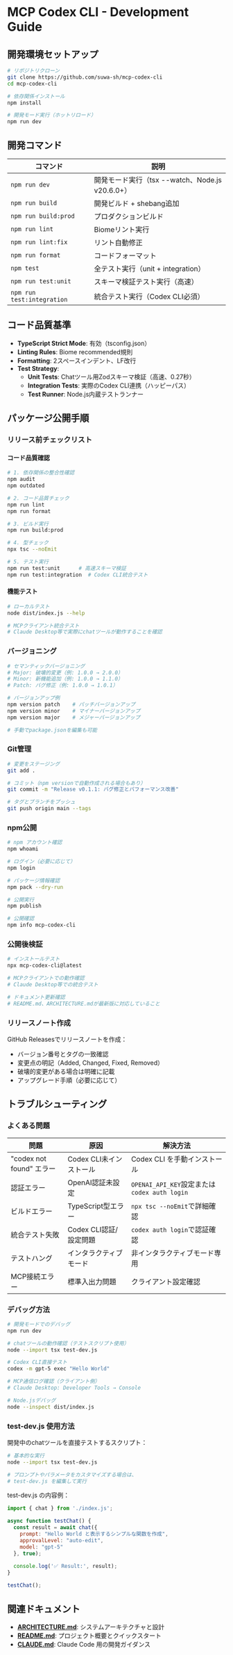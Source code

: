 # MCP Codex CLI - Development Guide

## 開発環境セットアップ

```bash
# リポジトリクローン
git clone https://github.com/suwa-sh/mcp-codex-cli
cd mcp-codex-cli

# 依存関係インストール
npm install

# 開発モード実行（ホットリロード）
npm run dev
```

## 開発コマンド

| コマンド | 説明 |
|----------|------|
| `npm run dev` | 開発モード実行（tsx --watch、Node.js v20.6.0+） |
| `npm run build` | 開発ビルド + shebang追加 |
| `npm run build:prod` | プロダクションビルド |
| `npm run lint` | Biomeリント実行 |
| `npm run lint:fix` | リント自動修正 |
| `npm run format` | コードフォーマット |
| `npm test` | 全テスト実行（unit + integration） |
| `npm run test:unit` | スキーマ検証テスト実行（高速） |
| `npm run test:integration` | 統合テスト実行（Codex CLI必須） |

## コード品質基準

- **TypeScript Strict Mode**: 有効（tsconfig.json）
- **Linting Rules**: Biome recommended規則
- **Formatting**: 2スペースインデント、LF改行
- **Test Strategy**: 
  - **Unit Tests**: Chatツール用Zodスキーマ検証（高速、0.27秒）
  - **Integration Tests**: 実際のCodex CLI連携（ハッピーパス）
  - **Test Runner**: Node.js内蔵テストランナー

## パッケージ公開手順

### リリース前チェックリスト

#### コード品質確認
```bash
# 1. 依存関係の整合性確認
npm audit
npm outdated

# 2. コード品質チェック
npm run lint
npm run format

# 3. ビルド実行
npm run build:prod

# 4. 型チェック
npx tsc --noEmit

# 5. テスト実行
npm run test:unit      # 高速スキーマ検証
npm run test:integration  # Codex CLI統合テスト
```

#### 機能テスト
```bash
# ローカルテスト
node dist/index.js --help

# MCPクライアント統合テスト
# Claude Desktop等で実際にchatツールが動作することを確認
```

### バージョニング

```bash
# セマンティックバージョニング
# Major: 破壊的変更（例: 1.0.0 → 2.0.0）
# Minor: 新機能追加（例: 1.0.0 → 1.1.0）  
# Patch: バグ修正（例: 1.0.0 → 1.0.1）

# バージョンアップ例
npm version patch    # パッチバージョンアップ
npm version minor    # マイナーバージョンアップ
npm version major    # メジャーバージョンアップ

# 手動でpackage.jsonを編集も可能
```

### Git管理

```bash
# 変更をステージング
git add .

# コミット（npm versionで自動作成される場合もあり）
git commit -m "Release v0.1.1: バグ修正とパフォーマンス改善"

# タグとブランチをプッシュ
git push origin main --tags
```

### npm公開

```bash
# npm アカウント確認
npm whoami

# ログイン（必要に応じて）
npm login

# パッケージ情報確認
npm pack --dry-run

# 公開実行
npm publish

# 公開確認
npm info mcp-codex-cli
```

### 公開後検証

```bash
# インストールテスト
npx mcp-codex-cli@latest

# MCPクライアントでの動作確認
# Claude Desktop等での統合テスト

# ドキュメント更新確認
# README.md、ARCHITECTURE.mdが最新版に対応していること
```

### リリースノート作成

GitHub Releasesでリリースノートを作成：
- バージョン番号とタグの一致確認
- 変更点の明記（Added, Changed, Fixed, Removed）
- 破壊的変更がある場合は明確に記載
- アップグレード手順（必要に応じて）

## トラブルシューティング

### よくある問題

| 問題 | 原因 | 解決方法 |
|------|------|----------|
| "codex not found" エラー | Codex CLI未インストール | Codex CLI を手動インストール |
| 認証エラー | OpenAI認証未設定 | `OPENAI_API_KEY`設定または`codex auth login` |
| ビルドエラー | TypeScript型エラー | `npx tsc --noEmit`で詳細確認 |
| 統合テスト失敗 | Codex CLI認証/設定問題 | `codex auth login`で認証確認 |
| テストハング | インタラクティブモード | 非インタラクティブモード専用 |
| MCP接続エラー | 標準入出力問題 | クライアント設定確認 |

### デバッグ方法

```bash
# 開発モードでのデバッグ
npm run dev

# chatツールの動作確認（テストスクリプト使用）
node --import tsx test-dev.js

# Codex CLI直接テスト
codex -m gpt-5 exec "Hello World"

# MCP通信ログ確認（クライアント側）
# Claude Desktop: Developer Tools → Console

# Node.jsデバッグ
node --inspect dist/index.js
```

### test-dev.js 使用方法

開発中のchatツールを直接テストするスクリプト：

```bash
# 基本的な実行
node --import tsx test-dev.js

# プロンプトやパラメータをカスタマイズする場合は、
# test-dev.js を編集して実行
```

test-dev.js の内容例：
```javascript
import { chat } from './index.js';

async function testChat() {
  const result = await chat({
    prompt: "Hello World と表示するシンプルな関数を作成",
    approvalLevel: "auto-edit",
    model: "gpt-5"
  }, true);
  
  console.log('✅ Result:', result);
}

testChat();
```

## 関連ドキュメント

- **[ARCHITECTURE.md](./ARCHITECTURE.md)**: システムアーキテクチャと設計
- **[README.md](./README.md)**: プロジェクト概要とクイックスタート
- **[CLAUDE.md](./CLAUDE.md)**: Claude Code 用の開発ガイダンス